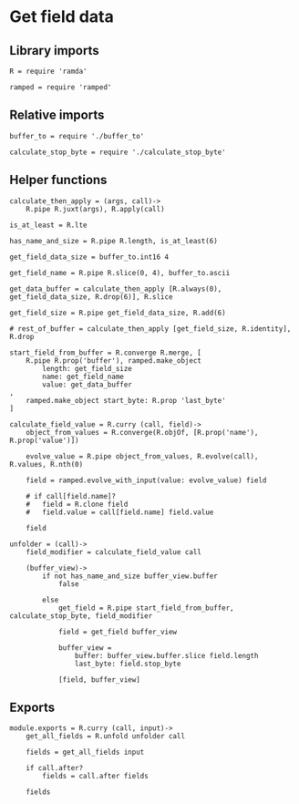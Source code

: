 # Get field data

## Library imports

	R = require 'ramda'

	ramped = require 'ramped'


## Relative imports

	buffer_to = require './buffer_to'

	calculate_stop_byte = require './calculate_stop_byte'


## Helper functions

	calculate_then_apply = (args, call)->
		R.pipe R.juxt(args), R.apply(call)

	is_at_least = R.lte

	has_name_and_size = R.pipe R.length, is_at_least(6)

	get_field_data_size = buffer_to.int16 4

	get_field_name = R.pipe R.slice(0, 4), buffer_to.ascii

	get_data_buffer = calculate_then_apply [R.always(0), get_field_data_size, R.drop(6)], R.slice

	get_field_size = R.pipe get_field_data_size, R.add(6)

	# rest_of_buffer = calculate_then_apply [get_field_size, R.identity], R.drop

	start_field_from_buffer = R.converge R.merge, [
		R.pipe R.prop('buffer'), ramped.make_object
			length: get_field_size
			name: get_field_name
			value: get_data_buffer
	,
		ramped.make_object start_byte: R.prop 'last_byte'
	]

	calculate_field_value = R.curry (call, field)->
		object_from_values = R.converge(R.objOf, [R.prop('name'), R.prop('value')])

		evolve_value = R.pipe object_from_values, R.evolve(call), R.values, R.nth(0)

		field = ramped.evolve_with_input(value: evolve_value) field

		# if call[field.name]?
		# 	field = R.clone field
		# 	field.value = call[field.name] field.value

		field

	unfolder = (call)->
		field_modifier = calculate_field_value call

		(buffer_view)->
			if not has_name_and_size buffer_view.buffer
				false

			else
				get_field = R.pipe start_field_from_buffer, calculate_stop_byte, field_modifier

				field = get_field buffer_view

				buffer_view =
					buffer: buffer_view.buffer.slice field.length
					last_byte: field.stop_byte

				[field, buffer_view]


## Exports

	module.exports = R.curry (call, input)->
		get_all_fields = R.unfold unfolder call

		fields = get_all_fields input

		if call.after?
			fields = call.after fields

		fields
